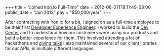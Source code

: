+++
title = "Joined Iron.io Full-Time"
date = 2012-06-01T18:11:49-08:00
public_date = "Jun 2012"
pay = "$50,000/year"
+++

After contracting with Iron.io for a bit, I signed on as a full-time employee to be their first [Developer Experience Engineer](/posts/developer-experience-engineer). I worked to build the [Dev Center](https://dev.iron.io/) and to understand how our customers were using our products and build a better experience for them. This involved attending a lot of hackathons and [giving talks](/talks/kick-more-apm) I also maintained several of our client libraries for our APIs, in multiple different languages.
